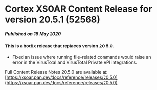 # Cortex XSOAR Content Release for version 20.5.1 (52568)
##### Published on 18 May 2020
#### This is a hotfix release that replaces version 20.5.0.
* Fixed an issue where running file-related commands would raise an error in the VirusTotal and VirusTotal Private API integrations.

Full Content Release Notes 20.5.0 are available at: [https://xsoar.pan.dev/docs/reference/releases/20.5.0](https://xsoar.pan.dev/docs/reference/releases/20.5.0)
